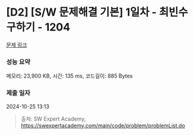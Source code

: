 # [D2] [S/W 문제해결 기본] 1일차 - 최빈수 구하기 - 1204 

[문제 링크](https://swexpertacademy.com/main/code/problem/problemDetail.do?contestProbId=AV13zo1KAAACFAYh) 

### 성능 요약

메모리: 23,900 KB, 시간: 135 ms, 코드길이: 885 Bytes

### 제출 일자

2024-10-25 13:13



> 출처: SW Expert Academy, https://swexpertacademy.com/main/code/problem/problemList.do